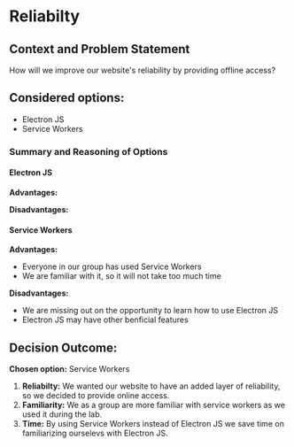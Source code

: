 # Reliabilty

## Context and Problem Statement
How will we improve our website's reliability by providing offline access? 

## Considered options:
- Electron JS
- Service Workers

### Summary and Reasoning of Options

#### Electron JS

**Advantages:**


**Disadvantages:**

#### Service Workers

**Advantages:** 
- Everyone in our group has used Service Workers
- We are familiar with it, so it will not take too much time

**Disadvantages:**
-  We are missing out on the opportunity to learn how to use Electron JS
-  Electron JS may have other benficial features
## Decision Outcome:
**Chosen option:** Service Workers
1. **Reliabilty:** We wanted our website to have an added layer of reliability, so we decided to provide online access.
2. **Familiarity:** We as a group are more familiar with service workers as we used it during the lab.
3. **Time:** By using Service Workers instead of Electron JS we save time on familiarizing ourselevs with Electron JS.


